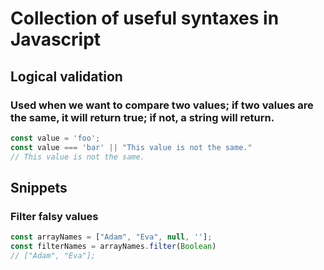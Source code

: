# Collection of useful syntaxes in Javascript

## Logical validation

### Used when we want to compare two values; if two values are the same, it will return true; if not, a string will return.
```javascript
const value = 'foo';
const value === 'bar' || "This value is not the same."
// This value is not the same.
```

## Snippets

### Filter falsy values
```javascript
const arrayNames = ["Adam", "Eva", null, ''];
const filterNames = arrayNames.filter(Boolean)
// ["Adam", "Eva"];
```

